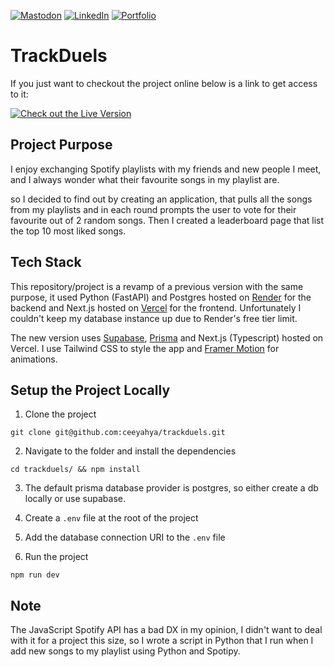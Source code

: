 [![Mastodon](https://img.shields.io/badge/Mastodon-5c4bdf?style=for-the-badge&logo=Mastodon&logoColor=ffffff&link=https://fosstodon.org/@hya)](https://fosstodon.org/@hya)
[![LinkedIn](https://img.shields.io/badge/LinkedIn-0A66C2?style=for-the-badge&logo=LinkedIn&logoColor=ffffff&link=https://www.linkedin.com/in/yahya-chahine/)](https://www.linkedin.com/in/yahya-chahine/)
[![Portfolio](https://img.shields.io/badge/Portfolio-6366f1?style=for-the-badge&logo=Internet-Explorer&logoColor=ffffff&link=https://www.chahineyahya.dev)](https://www.chahineyahya.dev)

# **TrackDuels**

If you just want to checkout the project online below is a link to get access to it:

[![Check out the Live Version](https://img.shields.io/badge/Check%20out%20the%20Live%20Version-6366f1?style=for-the-badge&logoColor=ffffff&link=https://trackduels.vercel.app)](https://trackduels.vercel.app)

## Project Purpose

I enjoy exchanging Spotify playlists with my friends and new people I meet, and I always wonder what their favourite songs in my playlist are.

so I decided to find out by creating an application, that pulls all the songs from my playlists and in each round prompts the user to vote for their favourite out of 2 random songs. Then I created a leaderboard page that list the top 10 most liked songs.

## Tech Stack

This repository/project is a revamp of a previous version with the same purpose, it used Python (FastAPI) and Postgres hosted on [Render](https://render.com) for the backend and Next.js hosted on [Vercel](https://vercel.com) for the frontend. Unfortunately I couldn't keep my database instance up due to Render's free tier limit.

The new version uses [Supabase](https://supabase.com), [Prisma](https://prisma.io) and Next.js (Typescript) hosted on Vercel. I use Tailwind CSS to style the app and [Framer Motion](https://framer.com/motion) for animations.

## Setup the Project Locally

1. Clone the project

```console
git clone git@github.com:ceeyahya/trackduels.git
```

2. Navigate to the folder and install the dependencies

```console
cd trackduels/ && npm install
```

3. The default prisma database provider is postgres, so either create a db locally or use supabase.

4. Create a `.env` file at the root of the project

5. Add the database connection URI to the `.env` file

6. Run the project

```console
npm run dev
```

## Note

The JavaScript Spotify API has a bad DX in my opinion, I didn't want to deal with it for a project this size, so I wrote a script in Python that I run when I add new songs to my playlist using Python and Spotipy.
